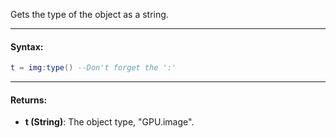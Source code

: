 Gets the type of the object as a string.

---

#### Syntax:
```lua
t = img:type() --Don't forget the ':'
```

---

#### Returns:

* **t (String)**: The object type, "GPU.image".